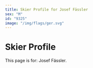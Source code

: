 ```yaml
---
title: Skier Profile for Josef Fässler
sex: "M"
id: "9325"
image: "/img/flags/ger.svg" 
---
```


# Skier Profile

This page is for: Josef Fässler.
    